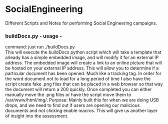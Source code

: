 # SocialEngineering
Different Scripts and Notes for performing Social Engineering campaigns. 


### buildDocs.py - usage -<br>
command: just run ./buildDocs.py <br>
This will execute the buildDocs python script which will take a template that already has a simple embedded image, and will modify it      for an external IP address.  The embedded image will create a link to an online picture that will be hosted on your external IP address.  This will allow you to determine if a particular document has been opened.  Much like a tracking tag.  In order for the word document not to load for a long period of time I also have the script create fake .png files that can be placed in a web browser so that way the document will return a 200 quickly.  Once completed you can either manually move the .png files or have the script move them to /var/www/html/img/. 
Purpose: Mainly built this for when we are doing USB drops, and we need to find out if users are opening our malicious documents and not clicking enable macros.  This will give us another layer of insight into the assessment.  
